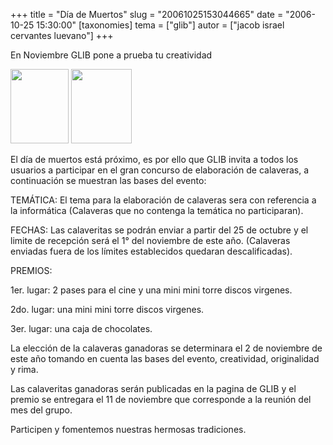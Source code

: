 +++
title = "Día de Muertos"
slug = "20061025153044665"
date = "2006-10-25 15:30:00"
[taxonomies]
tema = ["glib"]
autor = ["jacob israel cervantes luevano"]
+++

En Noviembre GLIB pone a prueba tu creatividad

<a href="http://www.glib.org.mx/images/articles/20061025153044665_1_original.jpg" title="Ver imagen sin proporción"><img width="93" height="119" src="http://www.glib.org.mx/images/articles/20061025153044665_1.jpg" alt=""></a>
<a href="http://www.glib.org.mx/images/articles/20061025153044665_2_original.JPG" title="Ver imagen sin proporción"><img width="97" height="119" src="http://www.glib.org.mx/images/articles/20061025153044665_2.JPG" alt=""></a>

El día de muertos está próximo, es por ello que GLIB invita a todos los
usuarios a participar en el gran concurso de elaboración de calaveras, a
continuación se muestran las bases del evento:

<!-- more -->
TEMÁTICA: El tema para la elaboración de calaveras sera con referencia a
la informática (Calaveras que no contenga la temática no participaran).

FECHAS: Las calaveritas se podrán enviar a partir del 25 de octubre y el
limite de recepción será el 1° del noviembre de este año. (Calaveras
enviadas fuera de los límites establecidos quedaran descalificadas).

PREMIOS:

1er. lugar: 2 pases para el cine y una mini mini torre discos virgenes.

2do. lugar: una mini mini torre discos virgenes.

3er. lugar: una caja de chocolates.

La elección de la calaveras ganadoras se determinara el 2 de noviembre
de este año tomando en cuenta las bases del evento, creatividad,
originalidad y rima.

Las calaveritas ganadoras serán publicadas en la pagina de GLIB y el
premio se entregara el 11 de noviembre que corresponde a la reunión del
mes del grupo.

Participen y fomentemos nuestras hermosas tradiciones.

